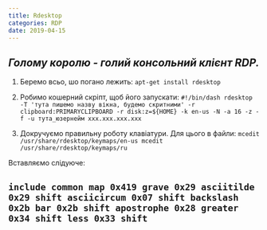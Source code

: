 ```yaml
---
title: Rdesktop
categories: RDP
date: 2019-04-15
---
```


_Голому королю - голий консольний клієнт RDP._
-----


1. Беремо всьо, шо погано лежить:
`apt-get install rdesktop`

2. Робимо кошерний скріпт, щоб його запускати:
`#!/bin/dash
rdesktop -T 'тута пишемо назву вікна, будемо скритними' -r clipboard:PRIMARYCLIPBOARD -r disk:z=${HOME} -k en-us -N -a 16 -z -f -u тута_юзернейм xxx.xxx.xxx.xxx`

3. Докручуємо правильну роботу клавіатури. Для цього в файли:
`mcedit /usr/share/rdesktop/keymaps/en-us
mcedit /usr/share/rdesktop/keymaps/ru`

Вставляємо слідуюче:

`include common
map 0x419
grave 0x29
asciitilde 0x29 shift
asciicircum 0x07 shift
backslash 0x2b
bar 0x2b shift
apostrophe 0x28
greater 0x34 shift
less 0x33 shift`
-----